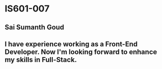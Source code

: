 # IS601-007
## Sai Sumanth Goud
## I have experience working as a Front-End Developer. Now I'm looking forward to enhance my skills in Full-Stack.
